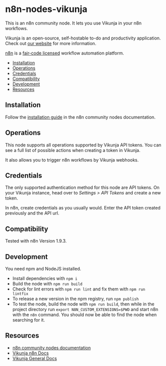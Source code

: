 # n8n-nodes-vikunja

This is an n8n community node. It lets you use Vikunja in your n8n workflows.

Vikunja is an open-source, self-hostable to-do and productivity application.
Check out [our website](https://vikunja.io/) for more information.

[n8n](https://n8n.io/) is a [fair-code licensed](https://docs.n8n.io/reference/license/) workflow automation platform.

* [Installation](#installation)  
* [Operations](#operations)  
* [Credentials](#credentials)
* [Compatibility](#compatibility)  
* [Development](#development)
* [Resources](#resources)  

## Installation

Follow the [installation guide](https://docs.n8n.io/integrations/community-nodes/installation/) in the n8n community nodes documentation.

## Operations

This node supports all operations supported by Vikunja API tokens.
You can see a full list of possible actions when creating a token in Vikunja.

It also allows you to trigger n8n workflows by Vikunja webhooks.

## Credentials

The only supported authentication method for this node are API tokens.
On your Vikunja instance, head over to *Settings > API Tokens* and create a new token.

In n8n, create credentials as you usually would.
Enter the API token created previously and the API url.

## Compatibility

Tested with n8n Version 1.9.3.

## Development

You need npm and NodeJS installed.

* Install dependencies with `npm i`
* Build the node with `npm run build`
* Check for lint errors with `npm run lint` and fix them with `npm run lintfix`
* To release a new version in the npm registry, run `npm publish`
* To test the node, build the node with `npm run build`, then while in the project directory run `export N8N_CUSTOM_EXTENSIONS=$PWD` and start n8n with the `n8n` command. You should now be able to find the node when searching for it.

## Resources

* [n8n community nodes documentation](https://docs.n8n.io/integrations/community-nodes/)
* [Vikunja n8n Docs](https://vikunja.io/docs/n8n)
* [Vikunja General Docs](https://vikunja.io/docs/)
